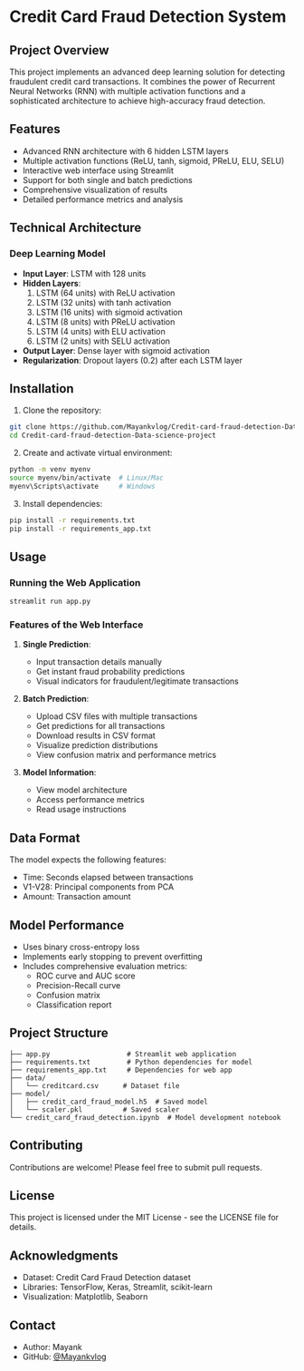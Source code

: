 # Credit Card Fraud Detection System

## Project Overview
This project implements an advanced deep learning solution for detecting fraudulent credit card transactions. It combines the power of Recurrent Neural Networks (RNN) with multiple activation functions and a sophisticated architecture to achieve high-accuracy fraud detection.

## Features
- Advanced RNN architecture with 6 hidden LSTM layers
- Multiple activation functions (ReLU, tanh, sigmoid, PReLU, ELU, SELU)
- Interactive web interface using Streamlit
- Support for both single and batch predictions
- Comprehensive visualization of results
- Detailed performance metrics and analysis

## Technical Architecture
### Deep Learning Model
- **Input Layer**: LSTM with 128 units
- **Hidden Layers**:
  1. LSTM (64 units) with ReLU activation
  2. LSTM (32 units) with tanh activation
  3. LSTM (16 units) with sigmoid activation
  4. LSTM (8 units) with PReLU activation
  5. LSTM (4 units) with ELU activation
  6. LSTM (2 units) with SELU activation
- **Output Layer**: Dense layer with sigmoid activation
- **Regularization**: Dropout layers (0.2) after each LSTM layer

## Installation
1. Clone the repository:
```bash
git clone https://github.com/Mayankvlog/Credit-card-fraud-detection-Data-science-project.git
cd Credit-card-fraud-detection-Data-science-project
```

2. Create and activate virtual environment:
```bash
python -m venv myenv
source myenv/bin/activate  # Linux/Mac
myenv\Scripts\activate     # Windows
```

3. Install dependencies:
```bash
pip install -r requirements.txt
pip install -r requirements_app.txt
```

## Usage
### Running the Web Application
```bash
streamlit run app.py
```

### Features of the Web Interface
1. **Single Prediction**:
   - Input transaction details manually
   - Get instant fraud probability predictions
   - Visual indicators for fraudulent/legitimate transactions

2. **Batch Prediction**:
   - Upload CSV files with multiple transactions
   - Get predictions for all transactions
   - Download results in CSV format
   - Visualize prediction distributions
   - View confusion matrix and performance metrics

3. **Model Information**:
   - View model architecture
   - Access performance metrics
   - Read usage instructions

## Data Format
The model expects the following features:
- Time: Seconds elapsed between transactions
- V1-V28: Principal components from PCA
- Amount: Transaction amount

## Model Performance
- Uses binary cross-entropy loss
- Implements early stopping to prevent overfitting
- Includes comprehensive evaluation metrics:
  - ROC curve and AUC score
  - Precision-Recall curve
  - Confusion matrix
  - Classification report

## Project Structure
```
├── app.py                   # Streamlit web application
├── requirements.txt         # Python dependencies for model
├── requirements_app.txt     # Dependencies for web app
├── data/
│   └── creditcard.csv      # Dataset file
├── model/
│   ├── credit_card_fraud_model.h5  # Saved model
│   └── scaler.pkl          # Saved scaler
└── credit_card_fraud_detection.ipynb  # Model development notebook
```

## Contributing
Contributions are welcome! Please feel free to submit pull requests.

## License
This project is licensed under the MIT License - see the LICENSE file for details.

## Acknowledgments
- Dataset: Credit Card Fraud Detection dataset
- Libraries: TensorFlow, Keras, Streamlit, scikit-learn
- Visualization: Matplotlib, Seaborn

## Contact
- Author: Mayank
- GitHub: [@Mayankvlog](https://github.com/Mayankvlog)
